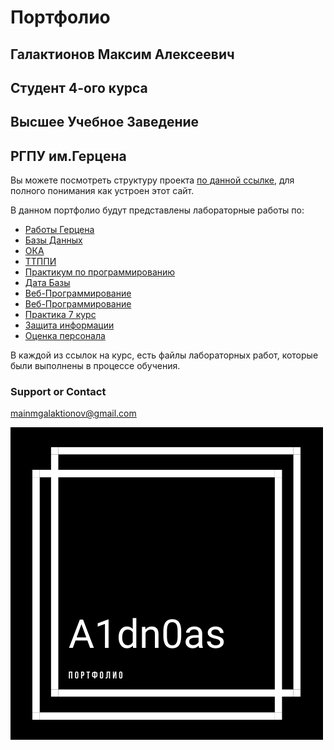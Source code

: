 # Портфолио
## Галактионов Максим Алексеевич
## Студент 4-ого курса
## Высшее Учебное Заведение
## РГПУ им.Герцена

Вы можете посмотреть структуру проекта [по данной ссылке](https://github.com/A1dn0as/https-a1dn0as.github.io/edit/main/docs/index.md), для полного понимания как устроен этот сайт.

В данном портфолио будут представлены лабораторные работы по:

- [Работы Герцена](https://github.com/A1dn0as/herzenworks)
- [Базы Данных](https://github.com/A1dn0as/DataBaseHerzen)
- [ОКА](https://github.com/A1dn0as/OKA)
- [ТТППИ](https://github.com/A1dn0as/ttppi)
- [Практикум по программированию](https://github.com/A1dn0as/practicumLr4)
- [Дата Базы](https://github.com/A1dn0as/DataBaseHerzen)
- [Веб-Программирование](https://codepen.io/a1dn0as/pen/ZEXbVjQ)
- [Веб-Программирование](https://codepen.io/lazytownman/pen/vYWVrvL)
- [Практика 7 курс](https://drive.google.com/drive/folders/10MOLd5ygfJwdMDu85Ogpjk2GNAj2dmPa?usp=sharing)
- [Защита информации](https://drive.google.com/drive/folders/1D13PkMyj9bDo8WJ_8hImPC1hGG7LMIg7?usp=sharing)
- [Оценка персонала](https://drive.google.com/drive/folders/1Uw0LMLUe2qTjdCf94qbB4LXNP6elCk5t?usp=sharing)

В каждой из ссылок на курс, есть файлы лабораторных работ, которые были выполнены в процессе обучения.



### Support or Contact
mainmgalaktionov@gmail.com

![img](pictures/Полоски.png)

